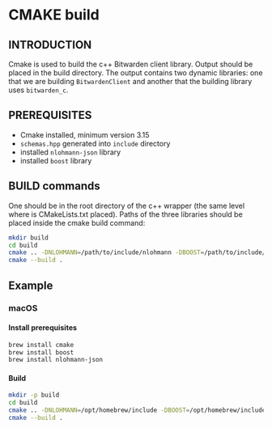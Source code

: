 # CMAKE build

## INTRODUCTION

Cmake is used to build the c++ Bitwarden client library. Output should be placed in the build directory. The output contains two dynamic libraries: one that we are building `BitwardenClient` and another that the building library uses `bitwarden_c`.

## PREREQUISITES

- Cmake installed, minimum version 3.15
- `schemas.hpp` generated into `include` directory
- installed `nlohmann-json` library
- installed `boost` library

## BUILD commands

One should be in the root directory of the c++ wrapper (the same level where is CMakeLists.txt placed). Paths of the three libraries should be placed inside the cmake build command:

```bash
mkdir build
cd build
cmake .. -DNLOHMANN=/path/to/include/nlohmann -DBOOST=/path/to/include/boost -DTARGET=relative/path/to/libbitwarden_c
cmake --build .
```

## Example

### macOS

#### Install prerequisites

```bash
brew install cmake
brew install boost
brew install nlohmann-json
```

#### Build

```bash
mkdir -p build
cd build
cmake .. -DNLOHMANN=/opt/homebrew/include -DBOOST=/opt/homebrew/include -DTARGET=../../target/release/libbitwarden_c.dylib
cmake --build .
```
